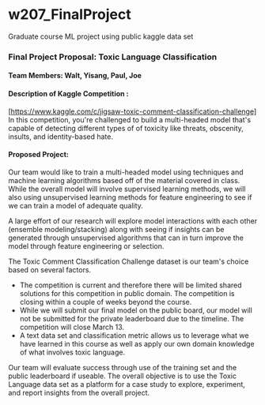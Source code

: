 # w207_FinalProject
Graduate course ML project using public kaggle data set


### Final Project Proposal: Toxic Language Classification
#### Team Members: Walt, Yisang, Paul, Joe

#### Description of Kaggle Competition :
[https://www.kaggle.com/c/jigsaw-toxic-comment-classification-challenge]
In this competition, you're challenged to build a multi-headed model that's capable of detecting different types of of toxicity like threats, obscenity, insults, and identity-based hate. 

#### Proposed Project:

Our team would like to train a multi-headed model using techniques and machine learning algorithms based off of the material covered in class.  While the overall model will involve supervised learning methods, we will also using unsupervised learning methods for feature engineering to see if we can train a model of adequate quality.  

A large effort of our research will explore model interactions with each other (ensemble modeling/stacking) along with seeing if insights can be generated through unsupervised algorithms that can in turn improve the model through feature engineering or selection.  

The Toxic Comment Classification Challenge dataset is our team's choice based on several factors. 
-	The competition is current and therefore there will be limited shared solutions for this competition in public domain.  The competition is closing within a couple of weeks beyond the course. 
-	While we will submit our final model on the public board, our model will not be submitted for the private leaderboard due to the timeline.  The competition will close March 13. 
-	A text data set and classification metric allows us to leverage what we have learned in this course as well as apply our own domain knowledge of what involves toxic language. 

Our team will evaluate success through use of the training set and the public leaderboard if useable.  The overall objective is to use the Toxic Language data set as a platform for a case study to explore, experiment, and report insights from the overall project. 

